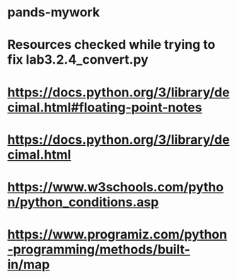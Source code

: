 # pands-mywork

# Resources checked while trying to fix lab3.2.4_convert.py
# https://docs.python.org/3/library/decimal.html#floating-point-notes 
# https://docs.python.org/3/library/decimal.html
# https://www.w3schools.com/python/python_conditions.asp
# https://www.programiz.com/python-programming/methods/built-in/map
